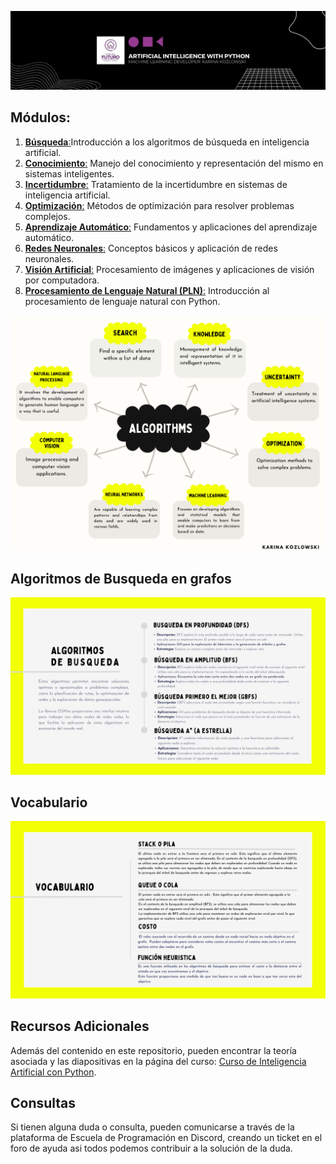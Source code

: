 ![Banner](https://github.com/karinakozlowski/IA_Python/blob/Spanish/Assets/Black%20Technology%20LinkedIn%20Banner%20(2).png)


## Módulos:

1. [**Búsqueda**:](https://github.com/karinakozlowski/IA_Python/blob/Spanish/README.md#algoritmos-de-busquedas)Introducción a los algoritmos de búsqueda en inteligencia artificial.
2. [**Conocimiento**:]() Manejo del conocimiento y representación del mismo en sistemas inteligentes.
3. [**Incertidumbre**:]() Tratamiento de la incertidumbre en sistemas de inteligencia artificial.
4. [**Optimización**:]() Métodos de optimización para resolver problemas complejos.
5. [**Aprendizaje Automático**:]() Fundamentos y aplicaciones del aprendizaje automático.
6. [**Redes Neuronales**:]() Conceptos básicos y aplicación de redes neuronales.
7. [**Visión Artificial**:]() Procesamiento de imágenes y aplicaciones de visión por computadora.
8. [**Procesamiento de Lenguaje Natural (PLN)**:]() Introducción al procesamiento de lenguaje natural con Python.
   
![Banner](https://github.com/karinakozlowski/IA_Python/blob/English/Assets/modulos%20(4).png)

## Algoritmos de Busqueda en grafos

![Banner](https://github.com/karinakozlowski/IA_Python/blob/Spanish/Assets/Algoritmo.jpg)

## Vocabulario

![Banner](https://github.com/karinakozlowski/IA_Python/blob/Spanish/Assets/Algoritmo%20(3).png)


## Recursos Adicionales

Además del contenido en este repositorio, pueden encontrar la teoría asociada y las diapositivas en la página del curso: [Curso de Inteligencia Artificial con Python](https://escueladeprogramacion.notion.site/IA-CON-PYTHON-a7d27e06fa89421fa55b08ccbe7c0fba).

## Consultas

Si tienen alguna duda o consulta, pueden comunicarse a través de la plataforma de Escuela de Programación en Discord, creando un ticket en el foro de ayuda asi todos podemos contribuir a la solución de la duda.
